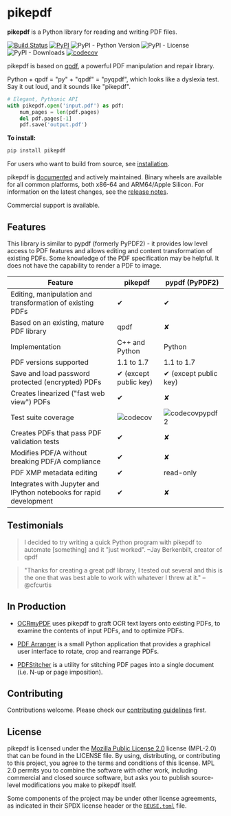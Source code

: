 <!-- SPDX-FileCopyrightText: 2022 James R. Barlow -->
<!-- SPDX-License-Identifier: MPL-2.0 -->

pikepdf
=======

**pikepdf** is a Python library for reading and writing PDF files.

[![Build Status](https://github.com/pikepdf/pikepdf/actions/workflows/build.yml/badge.svg)](https://github.com/pikepdf/pikepdf/actions/workflows/build.yml) [![PyPI](https://img.shields.io/pypi/v/pikepdf.svg)](https://pypi.org/project/pikepdf/) ![PyPI - Python Version](https://img.shields.io/pypi/pyversions/pikepdf)  ![PyPI - License](https://img.shields.io/pypi/l/pikepdf) ![PyPI - Downloads](https://img.shields.io/pypi/dm/pikepdf)  [![codecov](https://codecov.io/gh/pikepdf/pikepdf/branch/main/graph/badge.svg?token=8FJ755317J)](https://codecov.io/gh/pikepdf/pikepdf)

pikepdf is based on [qpdf](https://github.com/qpdf/qpdf), a powerful PDF manipulation and repair library.

Python + qpdf = "py" + "qpdf" = "pyqpdf", which looks like a dyslexia test. Say it out loud, and it sounds like "pikepdf".

```python
# Elegant, Pythonic API
with pikepdf.open('input.pdf') as pdf:
    num_pages = len(pdf.pages)
    del pdf.pages[-1]
    pdf.save('output.pdf')
```

**To install:**

```bash
pip install pikepdf
```

For users who want to build from source, see [installation](https://pikepdf.readthedocs.io/en/latest/source_build.html).

pikepdf is [documented](https://pikepdf.readthedocs.io/en/latest/index.html) and actively maintained. Binary wheels are available for all common platforms, both x86-64 and ARM64/Apple Silicon. For information on the latest changes, see the [release notes](https://pikepdf.readthedocs.io/en/latest/releasenotes/index.html).

Commercial support is available.

Features
--------

This library is similar to pypdf (formerly PyPDF2) - it provides low level access to PDF features and allows editing and content transformation of existing PDFs. Some knowledge of the PDF specification may be helpful. It does not have the capability to render a PDF to image.

| **Feature**                                                         | **pikepdf**           | **pypdf** (PyPDF2)                        |
| ------------------------------------------------------------------- |-----------------------| ----------------------------------------- |
| Editing, manipulation and transformation of existing PDFs           | ✔                     | ✔                                         |
| Based on an existing, mature PDF library                            | qpdf                  | ✘                                         |
| Implementation                                                      | C++ and Python        | Python                                    |
| PDF versions supported                                              | 1.1 to 1.7            | 1.1 to 1.7                                |
| Save and load password protected (encrypted) PDFs                   | ✔ (except public key) | ✔ (except public key)                     |
| Creates linearized ("fast web view") PDFs                           | ✔                     | ✘                                         |
| Test suite coverage                                                 | ![codecov][codecov]   | ![codecovpypdf2][codecovpypdf]            |
| Creates PDFs that pass PDF validation tests                         | ✔                     | ✘                                         |
| Modifies PDF/A without breaking PDF/A compliance                    | ✔                     | ✘                                         |
| PDF XMP metadata editing                                            | ✔                     | read-only                                 |
| Integrates with Jupyter and IPython notebooks for rapid development | ✔                     | ✘                                         |

[codecov]: https://codecov.io/gh/pikepdf/pikepdf/branch/main/graph/badge.svg?token=8FJ755317J

[codecovpypdf]: https://codecov.io/gh/py-pdf/pypdf/branch/main/graph/badge.svg?token=id42cGNZ5Z

Testimonials
------------

> I decided to try writing a quick Python program with pikepdf to automate [something] and it "just worked". –Jay Berkenbilt, creator of qpdf

> "Thanks for creating a great pdf library, I tested out several and this is the one that was best able to work with whatever I threw at it." –@cfcurtis

In Production
-------------

* [OCRmyPDF](https://github.com/ocrmypdf/OCRmyPDF) uses pikepdf to graft OCR text layers onto existing PDFs, to examine the contents of input PDFs, and to optimize PDFs.

* [PDF Arranger](https://github.com/jeromerobert/pdfarranger) is a small Python application that provides a graphical user interface to rotate, crop and rearrange PDFs.

* [PDFStitcher](https://github.com/cfcurtis/sewingutils) is a utility for stitching PDF pages into a single document (i.e. N-up or page imposition).

Contributing
------------

Contributions welcome. Please check our [contributing guidelines](https://pikepdf.readthedocs.io/en/latest/references/contributing.html) first.

License
-------

pikepdf is licensed under the [Mozilla Public License 2.0](https://www.mozilla.org/en-US/MPL/2.0/) license (MPL-2.0) that can be found in the LICENSE file. By using, distributing, or contributing to this project, you agree to the terms and conditions of this license. MPL 2.0 permits you to combine the software with other work, including commercial and closed source software, but asks you to publish source-level modifications you make to pikepdf itself.

Some components of the project may be under other license agreements, as indicated in their SPDX license header or the [`REUSE.toml`](REUSE.toml) file.
